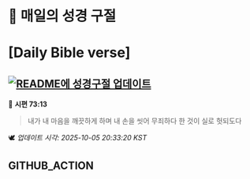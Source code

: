 # 🙏 매일의 성경 구절
# [Daily Bible verse]
## [![README에 성경구절 업데이트](https://github.com/DONGSUKA/first_test/actions/workflows/update-readme-bible.yml/badge.svg)](https://github.com/DONGSUKA/first_test/actions/workflows/update-readme-bible.yml)
<!-- START_BIBLE_VERSE -->
📖 **시편 73:13**
> 내가 내 마음을 깨끗하게 하며 내 손을 씻어 무죄하다 한 것이 실로 헛되도다

🕊️ _업데이트 시각: 2025-10-05 20:33:20 KST_
  <!-- END_BIBLE_VERSE -->
## GITHUB_ACTION
